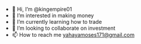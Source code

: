 - 👋 Hi, I’m @kingempire01
- 👀 I’m interested in making money
- 🌱 I’m currently learning how to trade
- 💞️ I’m looking to collaborate on investment
- 📫 How to reach me yahayamoses171@gmail.com

<!---
kingempire01/kingempire01 is a ✨ special ✨ repository because its `README.md` (this file) appears on your GitHub profile.
You can click the Preview link to take a look at your changes.
--->
